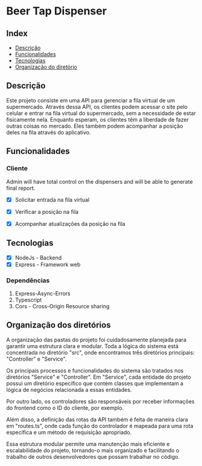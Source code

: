 # Beer Tap Dispenser

## Index

- <a href="#description">Descrição</a>
- <a href="#funcionalities">Funcionalidades</a>
- <a href="#technologies">Tecnologias</a>
- <a href="#organization">Organização do diretório</a>



## Descrição <a name="description"></a>

Este projeto consiste em uma API para gerenciar a fila virtual de um supermercado. Através dessa API, os clientes podem acessar o site pelo celular e entrar na fila virtual do supermercado, sem a necessidade de estar fisicamente nela. Enquanto esperam, os clientes têm a liberdade de fazer outras coisas no mercado. Eles também podem acompanhar a posição deles na fila através do aplicativo.


## Funcionalidades <a name="functionalities"></a>

### Cliente

Admin will have total control on the dispensers and will be able to generate final report.

- [x] Solicitar entrada na fila virtual
- [x] Verificar a posição na fila
- [x] Acompanhar atualizações da posição na fila




## Tecnologias <a name="technologies"></a>

- [x] NodeJs - Backend
- [x] Express - Framework web

### Dependências

1. Express-Async-Errors
2. Typescript
3. Cors - Cross-Origin Resource sharing



## Organização dos diretórios <a name="organization"></a>

A organização das pastas do projeto foi cuidadosamente planejada para garantir uma estrutura clara e modular. Toda a lógica do sistema está concentrada no diretório "src", onde encontramos três diretórios principais: "Controller" e "Service".

Os principais processos e funcionalidades do sistema são tratados nos diretórios "Service" e "Controller". Em "Service", cada entidade do projeto possui um diretório específico que contém classes que implementam a lógica de negócios relacionada a essas entidades.

Por outro lado, os controladores são responsáveis por receber informações do frontend como o ID do cliente, por exemplo. 

Além disso, a definição das rotas da API também é feita de maneira clara em "routes.ts", onde cada função do controlador é mapeada para uma rota específica e um método de requisição apropriado.

Essa estrutura modular permite uma manutenção mais eficiente e escalabilidade do projeto, tornando-o mais organizado e facilitando o trabalho de outros desenvolvedores que possam trabalhar no código. 
